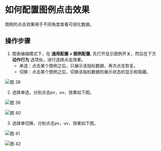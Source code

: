 # 如何配置图例点击效果

图例的点击效果用于不同角度查看可视化数据。
## 操作步骤
1. 图表编辑模式下，在 **通用配置 > 图例配置**, 先打开显示图例开关，然后在下方 **动作行为** 选项处，进行选择点击效果。
   - 单选：点击某个图例之后，只展示该指标数据，再次点击恢复。
   - 切换：点击某个图例之后，切换该指标数据的展示状态的显示和隐藏。

![图 38](/img/src/visulization/generalDashbaord/legendClick/dcc2a650aaa1cb41116c486aded1b27e2f19b950de0ec3ab703a90972a9acd7a.png)  

2. 选择单选，分别点击pv，uv，效果如下图。

![图 39](/img/src/visulization/generalDashbaord/legendClick/81f7cef7640b8b3ad59525fe2d3fa8de679c87008029b507b3734472444fd7c6.png)  

![图 40](/img/src/visulization/generalDashbaord/legendClick/ce260379776dc15dd7470bddfeafea0e299f06c071a47d6eb0c66516bbe32a8b.png)  

3. 选择单切换，分别点击pv，uv，效果如下图。

![图 41](/img/src/visulization/generalDashbaord/legendClick/bede14ff56cc06d10e66eba11b77c421d38bdb6cd436ca32795a6a00c2fbe022.png)  

![图 42](/img/src/visulization/generalDashbaord/legendClick/52e5a73568245eb659f8389cf21ff7019e1f17a46dc11084f76ceb293f80cb2a.png)  
